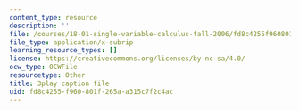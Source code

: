 ```yaml
---
content_type: resource
description: ''
file: /courses/18-01-single-variable-calculus-fall-2006/fd8c4255f960801f265aa315c7f2c4ac_zUEuKrxgHws.srt
file_type: application/x-subrip
learning_resource_types: []
license: https://creativecommons.org/licenses/by-nc-sa/4.0/
ocw_type: OCWFile
resourcetype: Other
title: 3play caption file
uid: fd8c4255-f960-801f-265a-a315c7f2c4ac
---
```

